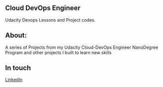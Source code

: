 ## Cloud DevOps Engineer
Udacity Devops  Lessons and Project codes.


## **About:**

A series of  Projects from my Udacity Cloud-DevOps Engineer NanoDegree Program and other projects I built to learn new skills


## In touch
[LinkedIn](https://www.linkedin.com/in/james-lemaire-86b452160/)
